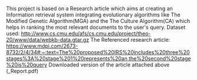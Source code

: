 This project is based on a Research article which aims at creating an Information retrieval system integrating evolutionary algorithms like The Modified Genetic Algorithm(MGA) and the The Culture Algorithm(CA) which helps in ranking the most relevant documents to the user's query.
Dataset used: http://www.cs.cmu.edu/afs/cs.cmu.edu/project/theo-20/www/data/webkb-data.gtar.gz
The Referenced research article: https://www.mdpi.com/2673-8732/2/4/34#:~:text=The%20proposed%20IRS%20includes%20three%20stages%3A%20stage%201%20represents%20an,the%20second%20stage%20is%20query
Downloaded version of the article attached above (_Report.pdf)
